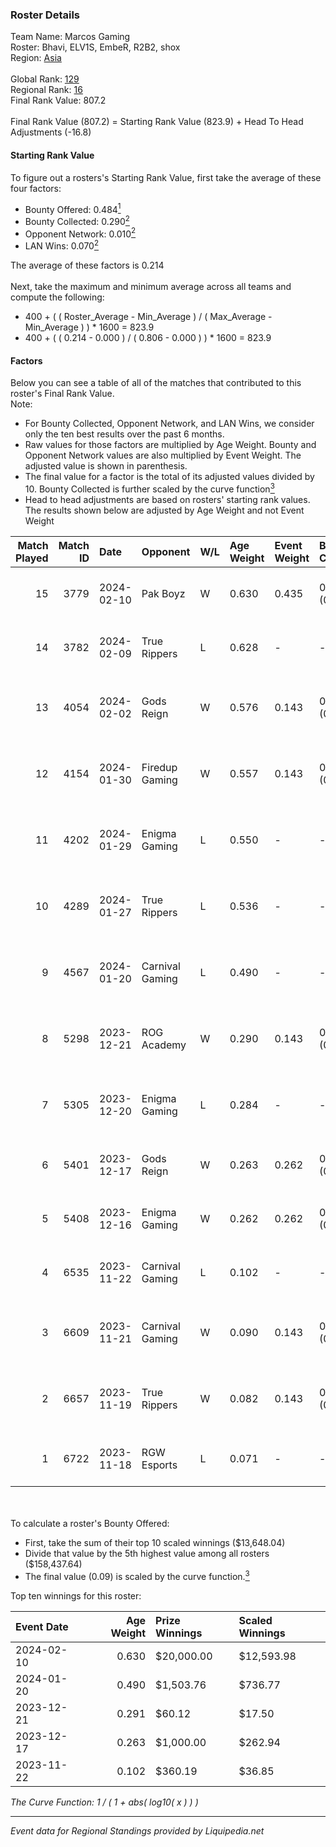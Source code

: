 ### Roster Details<br />
Team Name: Marcos Gaming<br />
Roster: Bhavi, ELV1S, EmbeR, R2B2, shox<br />
Region: [Asia]( ../standings_asia.md)<br />
<br />
Global Rank: [129](../standings_global.md)<br />
Regional Rank: [16]( ../standings_asia.md)<br />
Final Rank Value:  807.2<br />
<br />
Final Rank Value (807.2) = Starting Rank Value (823.9) + Head To Head Adjustments (-16.8)<br />

#### Starting Rank Value<br />
To figure out a rosters's Starting Rank Value, first take the average of these four factors:<br />
- Bounty Offered: 0.484[<sup>1</sup>](#table2)
- Bounty Collected: 0.290[<sup>2</sup>](#table1)
- Opponent Network: 0.010[<sup>2</sup>](#table1)
- LAN Wins: 0.070[<sup>2</sup>](#table1)

The average of these factors is 0.214<br />
<br />
Next, take the maximum and minimum average across all teams and compute the following:<br />
- 400 + ( ( Roster_Average - Min_Average ) / ( Max_Average - Min_Average ) ) * 1600 = 823.9
- 400 + ( ( 0.214 - 0.000 ) / ( 0.806 - 0.000 ) ) * 1600 = 823.9


#### Factors<br />
Below you can see a table of all of the matches that contributed to this roster's Final Rank Value.<br />
Note:<br />

- For Bounty Collected, Opponent Network, and LAN Wins, we consider only the ten best results over the past 6 months.
- Raw values for those factors are multiplied by Age Weight. Bounty and Opponent Network values are also multiplied by Event Weight. The adjusted value is shown in parenthesis.
- The final value for a factor is the total of its adjusted values divided by 10. Bounty Collected is further scaled by the curve function[<sup>3</sup>](#curveFunction)
- Head to head adjustments are based on rosters' starting rank values. The results shown below are adjusted by Age Weight and not Event Weight
<span id="table1"></span><br />


| Match Played | Match ID | Date       | Opponent        | W/L | Age Weight | Event Weight | Bounty Collected | Opponent Network | LAN Wins  | H2H Adj. | Roster                                            |
| -: | -: | :- | :- | :- | :- | :- | :- | :- | :- | -: | :- |
|           15 |     3779 | 2024-02-10 | Pak Boyz        | W   | 0.630      | 0.435        | 0.032 (0.009)    | 0.059 (0.016)    | 1 (0.630) |     4.92 | Bhavi, ELV1S, EmbeR, R2B2, shox                   |
|           14 |     3782 | 2024-02-09 | True Rippers    | L   | 0.628      | -            | -                | -                | -         |    -8.21 | Bhavi, ELV1S, EmbeR, R2B2, shox                   |
|           13 |     4054 | 2024-02-02 | Gods Reign      | W   | 0.576      | 0.143        | 0.174 (0.014)    | 0.479 (0.039)    | 0 (0.000) |    10.98 | Bhavi, ELV1S, EmbeR, R2B2, reV3nnnn               |
|           12 |     4154 | 2024-01-30 | Firedup Gaming  | W   | 0.557      | 0.143        | 0.000 (0.000)    | 0.019 (0.001)    | 0 (0.000) |     2.91 | Bhavi, ELV1S, EmbeR, R2B2, reV3nnnn               |
|           11 |     4202 | 2024-01-29 | Enigma Gaming   | L   | 0.550      | -            | -                | -                | -         |   -11.67 | Bhavi, ELV1S, EmbeR, R2B2, reV3nnnn               |
|           10 |     4289 | 2024-01-27 | True Rippers    | L   | 0.536      | -            | -                | -                | -         |    -7.46 | Bhavi, ELV1S, EmbeR, R2B2, reV3nnnn               |
|            9 |     4567 | 2024-01-20 | Carnival Gaming | L   | 0.490      | -            | -                | -                | -         |    -9.80 | Bhavi, ELV1S, EmbeR, R2B2, reV3nnnn               |
|            8 |     5298 | 2023-12-21 | ROG Academy     | W   | 0.290      | 0.143        | 0.000 (0.000)    | 0.002 (0.000)    | 0 (0.000) |     1.26 | arakyn, BrOCK, KillSwiTcH, SeeK, vrenyy           |
|            7 |     5305 | 2023-12-20 | Enigma Gaming   | L   | 0.284      | -            | -                | -                | -         |    -6.42 | Bhavi, ELV1S, EmbeR, R2B2, reV3nnnn               |
|            6 |     5401 | 2023-12-17 | Gods Reign      | W   | 0.263      | 0.262        | 0.174 (0.012)    | 0.479 (0.033)    | 0 (0.000) |     5.62 | Bhavi, ELV1S, EmbeR, Nox, reV3nnnn                |
|            5 |     5408 | 2023-12-16 | Enigma Gaming   | W   | 0.262      | 0.262        | 0.001 (0.000)    | 0.068 (0.005)    | 0 (0.000) |     2.41 | Bhavi, ELV1S, EmbeR, Nox, reV3nnnn                |
|            4 |     6535 | 2023-11-22 | Carnival Gaming | L   | 0.102      | -            | -                | -                | -         |    -2.07 | Bhavi, Elvis, EmbeR, R2B2, reV3nnnn               |
|            3 |     6609 | 2023-11-21 | Carnival Gaming | W   | 0.090      | 0.143        | 0.013 (0.000)    | 0.056 (0.001)    | 0 (0.000) |     1.01 | Benzene, Catastr0phE, hattygOD, Rider, SpawN      |
|            2 |     6657 | 2023-11-19 | True Rippers    | W   | 0.082      | 0.143        | 0.059 (0.001)    | 0.272 (0.003)    | 0 (0.000) |     1.41 | Defaulter, DiceDealer, Gh0sTTTT, Mcg1LLzZz, Rossi |
|            1 |     6722 | 2023-11-18 | RGW Esports     | L   | 0.071      | -            | -                | -                | -         |    -1.66 | Benzene, Bhavi, Elvis, hattygOD, R2B2             |

<br />
<span id="table2"></span><br />
To calculate a roster's Bounty Offered:<br />

- First, take the sum of their top 10 scaled winnings ($13,648.04)
- Divide that value by the 5th highest value among all rosters ($158,437.64)
- The final value (0.09) is scaled by the curve function.[<sup>3</sup>](#curveFunction)

Top ten winnings for this roster:<br />

| Event Date | Age Weight | Prize Winnings | Scaled Winnings |
| :- | -: | :- | :- |
| 2024-02-10 |      0.630 | $20,000.00     | $12,593.98      |
| 2024-01-20 |      0.490 | $1,503.76      | $736.77         |
| 2023-12-21 |      0.291 | $60.12         | $17.50          |
| 2023-12-17 |      0.263 | $1,000.00      | $262.94         |
| 2023-11-22 |      0.102 | $360.19        | $36.85          |


<span id="curveFunction"></span>_The Curve Function: 1 / ( 1 + abs( log10( x ) ) )_<br />

---
_Event data for Regional Standings provided by Liquipedia.net_<br />
